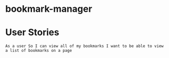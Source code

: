 # bookmark-manager


# User Stories

`
As a user
So I can view all of my bookmarks
I want to be able to view a list of bookmarks on a page
`
